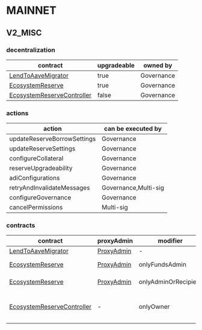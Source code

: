 # MAINNET 
## V2_MISC 
### decentralization
| contract |upgradeable |owned by |
|----------|----------|----------|
|  [LendToAaveMigrator](https://etherscan.io/address/0x317625234562B1526Ea2FaC4030Ea499C5291de4) |  true |  Governance | |--------|--------|--------|
|  [EcosystemReserve](https://etherscan.io/address/0x25F2226B597E8F9514B3F68F00f494cF4f286491) |  true |  Governance | |--------|--------|--------|
|  [EcosystemReserveController](https://etherscan.io/address/0x3d569673dAa0575c936c7c67c4E6AedA69CC630C) |  false |  Governance | |--------|--------|--------|

### actions
| action |can be executed by |
|----------|----------|
|  updateReserveBorrowSettings |  Governance | |--------|--------|
|  updateReserveSettings |  Governance | |--------|--------|
|  configureCollateral |  Governance | |--------|--------|
|  reserveUpgradeability |  Governance | |--------|--------|
|  adiConfigurations |  Governance | |--------|--------|
|  retryAndInvalidateMessages |  Governance,Multi-sig | |--------|--------|
|  configureGovernance |  Governance | |--------|--------|
|  cancelPermissions |  Multi-sig | |--------|--------|

### contracts
| contract |proxyAdmin |modifier |permission owner |functions |
|----------|----------|----------|----------|----------|
|  [LendToAaveMigrator](https://etherscan.io/address/0x317625234562B1526Ea2FaC4030Ea499C5291de4) |  [ProxyAdmin](https://etherscan.io/address/0xD3cF979e676265e4f6379749DECe4708B9A22476) |  - |  - |  - | |--------|--------|--------|--------|--------|
|  [EcosystemReserve](https://etherscan.io/address/0x25F2226B597E8F9514B3F68F00f494cF4f286491) |  [ProxyAdmin](https://etherscan.io/address/0xD3cF979e676265e4f6379749DECe4708B9A22476) |  onlyFundsAdmin |  [EcosystemReserveController](https://etherscan.io/address/0x3d569673dAa0575c936c7c67c4E6AedA69CC630C) |  approve, transfer, createStream | |--------|--------|--------|--------|--------|
|  [EcosystemReserve](https://etherscan.io/address/0x25F2226B597E8F9514B3F68F00f494cF4f286491) |  [ProxyAdmin](https://etherscan.io/address/0xD3cF979e676265e4f6379749DECe4708B9A22476) |  onlyAdminOrRecipient |  [EcosystemReserveController](https://etherscan.io/address/0x3d569673dAa0575c936c7c67c4E6AedA69CC630C) |  withdrawFromStream, cancelStream | |--------|--------|--------|--------|--------|
|  [EcosystemReserveController](https://etherscan.io/address/0x3d569673dAa0575c936c7c67c4E6AedA69CC630C) |  - |  onlyOwner |  [Executor_lvl1](https://etherscan.io/address/0x5300A1a15135EA4dc7aD5a167152C01EFc9b192A) |  approve, transfer, createStream, withdrawFromStream, cancelStream | |--------|--------|--------|--------|--------|

